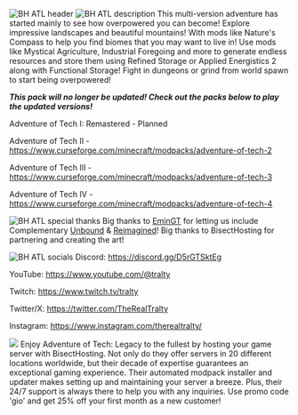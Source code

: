 ![BH ATL header](https://www.bisecthosting.com/images/CF/Adventure_of_Tech_Forge/BH_AT_Header.webp)
![BH ATL description](https://www.bisecthosting.com/images/CF/Adventure_of_Tech_Forge/BH_AT_Desc.webp)
This multi-version adventure has started mainly to see how overpowered you can become! Explore impressive landscapes and beautiful mountains! With mods like Nature's Compass to help you find biomes that you may want to live in! Use mods like Mystical Agriculture, Industrial Foregoing and more to generate endless resources and store them using Refined Storage or Applied Energistics 2 along with Functional Storage! Fight in dungeons or grind from world spawn to start being overpowered!

**_This pack will no longer be updated! Check out the packs below to play the updated versions!_**

Adventure of Tech I: Remastered - Planned

Adventure of Tech II - https://www.curseforge.com/minecraft/modpacks/adventure-of-tech-2

Adventure of Tech III - https://www.curseforge.com/minecraft/modpacks/adventure-of-tech-3

Adventure of Tech IV - https://www.curseforge.com/minecraft/modpacks/adventure-of-tech-4

![BH ATL special thanks](https://www.bisecthosting.com/images/CF/Adventure_of_Tech_Forge/BH_AT_Thanks.webp)
Big thanks to [EminGT](https://www.curseforge.com/members/emingt/projects) for letting us include Complementary [Unbound](https://www.curseforge.com/minecraft/shaders/complementary-unbound) & [Reimagined](https://www.curseforge.com/minecraft/shaders/complementary-reimagined)! Big thanks to BisectHosting for partnering and creating the art!

![BH ATL socials](https://www.bisecthosting.com/images/CF/Adventure_of_Tech_Forge/BH_AT_Socials.webp)
Discord: https://discord.gg/D5rGTSktEg

YouTube: https://www.youtube.com/@tralty

Twitch: https://www.twitch.tv/tralty

Twitter/X: https://twitter.com/TheRealTralty

Instagram: https://www.instagram.com/therealtralty/


[<img src="https://www.bisecthosting.com/images/CF/Adventure_of_Tech_Forge/BH_AT_Promo.webp">](https://bisecthosting.com/gio)
Enjoy Adventure of Tech: Legacy to the fullest by hosting your game server with BisectHosting. Not only do they offer servers in 20 different locations worldwide, but their decade of expertise guarantees an exceptional gaming experience. Their automated modpack installer and updater makes setting up and maintaining your server a breeze. Plus, their 24/7 support is always there to help you with any inquiries. Use promo code 'gio' and get 25% off your first month as a new customer!

